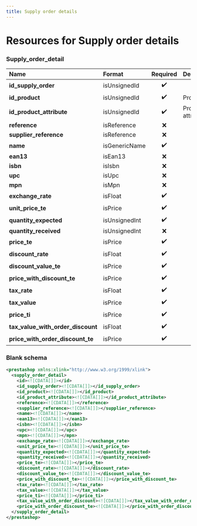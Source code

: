 ```yaml
---
title: Supply order details
---
```


# Resources for Supply order details

### Supply_order_detail

|               Name                |    Format     | Required |     Description      |
| :-------------------------------- | :------------ | :------: | :------------------- |
| **id_supply_order**               | isUnsignedId  | ✔️       |                      |
| **id_product**                    | isUnsignedId  | ✔️       | Product ID           |
| **id_product_attribute**          | isUnsignedId  | ✔️       | Product attribute ID |
| **reference**                     | isReference   | ❌        |                      |
| **supplier_reference**            | isReference   | ❌        |                      |
| **name**                          | isGenericName | ✔️       |                      |
| **ean13**                         | isEan13       | ❌        |                      |
| **isbn**                          | isIsbn        | ❌        |                      |
| **upc**                           | isUpc         | ❌        |                      |
| **mpn**                           | isMpn         | ❌        |                      |
| **exchange_rate**                 | isFloat       | ✔️       |                      |
| **unit_price_te**                 | isPrice       | ✔️       |                      |
| **quantity_expected**             | isUnsignedInt | ✔️       |                      |
| **quantity_received**             | isUnsignedInt | ❌        |                      |
| **price_te**                      | isPrice       | ✔️       |                      |
| **discount_rate**                 | isFloat       | ✔️       |                      |
| **discount_value_te**             | isPrice       | ✔️       |                      |
| **price_with_discount_te**        | isPrice       | ✔️       |                      |
| **tax_rate**                      | isFloat       | ✔️       |                      |
| **tax_value**                     | isPrice       | ✔️       |                      |
| **price_ti**                      | isPrice       | ✔️       |                      |
| **tax_value_with_order_discount** | isFloat       | ✔️       |                      |
| **price_with_order_discount_te**  | isPrice       | ✔️       |                      |


### Blank schema

```xml
<prestashop xmlns:xlink="http://www.w3.org/1999/xlink">
  <supply_order_detail>
    <id><![CDATA[]]></id>
    <id_supply_order><![CDATA[]]></id_supply_order>
    <id_product><![CDATA[]]></id_product>
    <id_product_attribute><![CDATA[]]></id_product_attribute>
    <reference><![CDATA[]]></reference>
    <supplier_reference><![CDATA[]]></supplier_reference>
    <name><![CDATA[]]></name>
    <ean13><![CDATA[]]></ean13>
    <isbn><![CDATA[]]></isbn>
    <upc><![CDATA[]]></upc>
    <mpn><![CDATA[]]></mpn>
    <exchange_rate><![CDATA[]]></exchange_rate>
    <unit_price_te><![CDATA[]]></unit_price_te>
    <quantity_expected><![CDATA[]]></quantity_expected>
    <quantity_received><![CDATA[]]></quantity_received>
    <price_te><![CDATA[]]></price_te>
    <discount_rate><![CDATA[]]></discount_rate>
    <discount_value_te><![CDATA[]]></discount_value_te>
    <price_with_discount_te><![CDATA[]]></price_with_discount_te>
    <tax_rate><![CDATA[]]></tax_rate>
    <tax_value><![CDATA[]]></tax_value>
    <price_ti><![CDATA[]]></price_ti>
    <tax_value_with_order_discount><![CDATA[]]></tax_value_with_order_discount>
    <price_with_order_discount_te><![CDATA[]]></price_with_order_discount_te>
  </supply_order_detail>
</prestashop>
```

